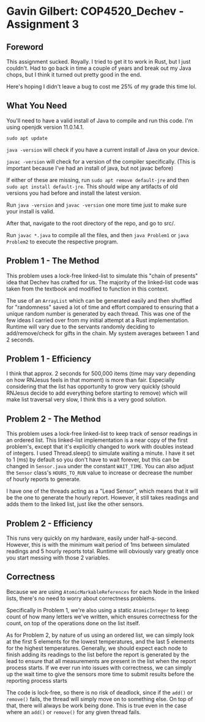 # Gavin Gilbert: COP4520_Dechev - Assignment 3

## Foreword
This assignment sucked. Royally. I tried to get it to work in Rust, but I just couldn't. Had to go back in time a couple of years and break out my Java chops, but I think it turned out pretty good in the end. 

Here's hoping I didn't leave a bug to cost me 25% of my grade this time lol.

## What You Need
You'll need to have a valid install of Java to compile and run this code. I'm using openjdk version 11.0.14.1.

`sudo apt update`

`java -version` will check if you have a current install of Java on your device.

`javac -version` will check for a version of the compiler specifically. (This is important because I've had an install of java, but not javac before)

If either of these are missing, run `sudo apt remove default-jre` and then `sudo apt install default-jre`. This should wipe any artifacts of old versions you had before and install the latest version.

Run `java -version` and `javac -version` one more time just to make sure your install is valid.

After that, navigate to the root directory of the repo, and go to src/.

Run `javac *.java` to compile all the files, and then `java Problem1` or `java Problem2` to execute the respective program.

## Problem 1 - The Method
This problem uses a lock-free linked-list to simulate this "chain of presents" idea that Dechev has crafted for us. The majority of the linked-list code was taken from the textbook and modified to function in this context.

The use of an `ArrayList` which can be generated easily and then shuffled for "randomness" saved a lot of time and effort compared to ensuring that a unique random number is generated by each thread. This was one of the few ideas I carried over from my initial attempt at a Rust implementation. Runtime will vary due to the servants randomly deciding to add/remove/check for gifts in the chain. My system averages between 1 and 2 seconds.

## Problem 1 - Efficiency
I think that approx. 2 seconds for 500,000 items (time may vary depending on how RNJesus feels in that moment) is more than fair. Especially considering that the list has opportunity to grow very quickly (should RNJesus decide to add everything before starting to remove) which will make list traversal very slow, I think this is a very good solution.

## Problem 2 - The Method
This problem uses a lock-free linked-list to keep track of sensor readings in an ordered list. This linked-list implementation is a near copy of the first problem's, except that it's explicitly changed to work with doubles instead of integers. I used Thread.sleep() to simulate waiting a minute. I have it set to 1 (ms) by default so you don't have to wait forever, but this can be changed in `Sensor.java` under the constant `WAIT_TIME`. You can also adjust the `Sensor` class's `HOURS_TO_RUN` value to increase or decrease the number of hourly reports to generate.

I have one of the threads acting as a "Lead Sensor", which means that it will be the one to generate the hourly report. However, it still takes readings and adds them to the linked list, just like the other sensors.

## Problem 2 - Efficiency
This runs very quickly on my hardware, easily under half-a-second. However, this is with the minimum wait period of 1ms between simulated readings and 5 hourly reports total. Runtime will obviously vary greatly once you start messing with those 2 variables.

## Correctness
Because we are using `AtomicMarkableReferences` for each Node in the linked lists, there's no need to worry about correctness problems.

Specifically in Problem 1, we're also using a static `AtomicInteger` to keep count of how many letters we've written, which ensures correctness for the count, on top of the operations done on the list itself.

As for Problem 2, by nature of us using an ordered list, we can simply look at the first 5 elements for the lowest temperatures, and the last 5 elements for the highest temperatures. Generally, we should expect each node to finish adding its readings to the list before the report is generated by the lead to ensure that all measurements are present in the list when the report process starts. If we ever run into issues with correctness, we can simply up the wait time to give the sensors more time to submit results before the reporting process starts

The code is lock-free, so there is no risk of deadlock, since if the `add()` or `remove()` fails, the thread will simply move on to something else. On top of that, there will always be work being done. This is true even in the case where an `add()` or `remove()` for any given thread fails.